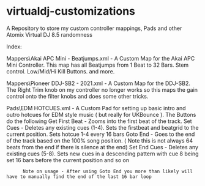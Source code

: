 # virtualdj-customizations
A Repository to store my custom controller mappings, Pads and other Atomix Virtual DJ 8.5 randomness

Index: 

  Mappers\Akai APC Mini - Beatjumps.xml 
          - A Custom Map for the Akai APC Mini Controller. This map has all Beatjumps from 1 Beat to 32 Bars. Stem control. Low/Mid/Hi Kill Buttons. and more.


  Mappers\Pioneer DDJ-SB2 - 2021.xml
          - A Custom Map for the DDJ-SB2. The Right Trim knob on my controller no longer works so this maps the gain control onto the filter knobs and does some other tricks.
        
  Pads\EDM HOTCUES.xml
          - A Custom Pad for setting up basic intro and outro hotcues for EDM style music ( but really for UKBounce ). The Buttons do the following
          Get First Beat - Zooms into the first beat of the track.
          Set Cues - Deletes any existing cues (1-4). Sets the firstbeat and beatgrid to the current position. Sets hotcue 1-4 every 16 bars
          Goto End - Goes to the end of the track based on the 100% song position. ( Note this is not always 64 beats from the end if there is silence at the end)
          Set End Cues - Deletes any existing cues (5-8). Sets new cues in a descending pattern with cue 8 being set 16 bars before the current position and so on
          
          Note on usage - After using Goto End you more than likely will have to manually find the end of the last 16 bar loop
          
          
          
          
          
      

